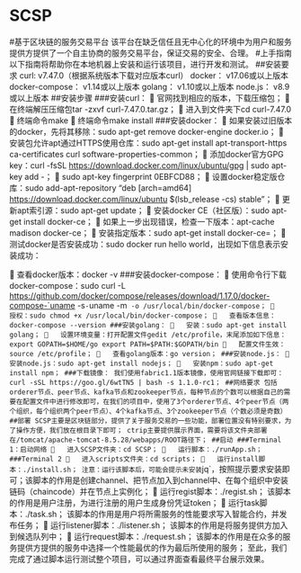 # SCSP
#基于区块链的服务交易平台
该平台在缺乏信任且无中心化的环境中为用户和服务提供方提供了一个自主协商的服务交易平台，保证交易的安全、合理。
#上手指南
以下指南将帮助你在本地机器上安装和运行该项目，进行开发和测试。
##安装要求
     curl:              v7.47.0（根据系统版本下载对应版本curl）
       docker：          v17.06或以上版本
     docker-compose：   v1.14或以上版本
     golang：           v1.10或以上版本
     node.js：           v8.9或以上版本
##安装步骤
###安装curl：
	官网找到相应的版本，下载压缩包；
	在终端解压压缩包tar -zxvf curl-7.47.0.tar.gz；
	进入到文件夹下cd curl-7.47.0
	终端命令make
	终端命令make install
###安装docker：
	如果安装过旧版本的docker，先将其移除：sudo apt-get remove docker-engine docker.io；
	安装包允许apt通过HTTPS使用仓库：sudo apt-get install apt-transport-https ca-certificates curl software-properties-common；
	添加docker官方GPG key：curl -fsSL https://download.docker.com/linux/ubuntu/gpg | sudo apt-key add -；
	sudo apt-key fingerprint 0EBFCD88；
	设置docker稳定版仓库：sudo add-apt-repository “deb [arch=amd64] https://download.docker.com/linux/ubuntu $(lsb_release -cs) stable”；
	更新apt索引源：sudo apt-get update；
	安装docker CE（社区版）：sudo apt-get install docker-ce；
	如果上一步出现错误，检查一下版本：apt-cache madison docker-ce；
	安装指定版本：sudo apt-get install docker-ce=<version>；
	测试docker是否安装成功：sudo docker run hello world，出现如下信息表示安装成功：
 
	查看docker版本：docker -v
###安装docker-compose：
	使用命令行下载docker-compose：sudo curl -L https://github.com/docker/compose/releases/download/1.17.0/docker-compose-`uname -s`-`uname -m` -o /usr/local/bin/docker-compose；
	授权：sudo chmod +x /usr/local/bin/docker-compose；
	查看版本信息：docker-compose --version
###安装golang：
	安装：sudo apt-get install golang；
	设置环境变量：打开配置文件gedit /etc/profile，末尾添加如下信息：
export GOPATH=$HOME/go
export PATH=$PATH:$GOPATH/bin
	配置文件生效：source /etc/profile；
	查看golang版本：go version；
###安装node.js：
	安装node.js：sudo apt-get install nodejs；
	安装npm：sudo apt-get install npm；
###下载镜像：
我们使用fabric1.1版本镜像，使用官网链接下载即可：curl -sSL https://goo.gl/6wtTN5 | bash -s 1.1.0-rc1；
##网络要求
包括orderer节点、peer节点、kafka节点和zookeeper节点，每种节点的个数可以根据自己的需要在配置文件中进行修改即可，在我们的项目中，使用了3个orderer节点、4个peer节点（两个组织，每个组织两个peer节点）、4个kafka节点、3个zookeeper节点（个数必须是奇数）
##部署
SCSP主要是区块链部分，提供了关于服务交易的一些功能，部署位置没有特别要求，为了操作方便，我们放在根目录下即可；
ctrip主要提供展示界面，需要将该文件夹部署在/tomcat/apache-tomcat-8.5.28/webapps/ROOT路径下；
##启动
###Terminal 1：启动网络
	进入SCSP文件夹：cd SCSP；
	运行脚本：./runApp.sh；
###Terminal 2
	进入scripts文件夹：cd scripts；
	运行install脚本：./install.sh；
注意：运行该脚本后，可能会提示未安装`jq`，按照提示要求安装即可；该脚本的作用是创建channel、把节点加入到channel中、在每个组织中安装链码（chaincode）并在节点上实例化；
	运行regist脚本：./regist.sh；
该脚本的作用是用户注册，为进行注册的用户生成身份凭证token；
	运行task脚本：./task.sh；
该脚本的作用是用户将所需服务的性能要求写入智能合约，并发布任务；
	运行listener脚本：./listener.sh；
该脚本的作用是将服务提供方加入到候选队列中；
	运行request脚本：./request.sh；
该脚本的作用是在众多的服务提供方提供的服务中选择一个性能最优的作为最后所使用的服务；
至此，我们完成了通过脚本运行测试整个项目，可以通过界面查看最终平台展示效果。
